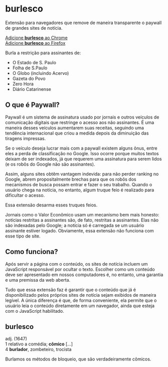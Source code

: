 # burlesco

Extensão para navegadores que remove de maneira transparente o paywall de grandes sites de notícia.

[Adicione **burlesco** ao Chrome](https://chrome.google.com/webstore/detail/lpamnanbhgpgkkpmilbifikmikfghlgh)  
[Adicione **burlesco** ao Firefox](https://addons.mozilla.org/pt-BR/firefox/addon/burlesco/)

Burla a restrição para assinantes de:

- O Estado de S. Paulo
- Folha de S.Paulo
- O Globo (incluindo Acervo)
- Gazeta do Povo
- Zero Hora
- Diário Catarinense

## O que é Paywall?

Paywall é um sistema de assinatura usado por jornais e outros veículos de comunicação digitais que restringe o acesso aos não assinantes. É uma maneira desses veículos aumentarem suas receitas, seguindo uma tendência internacional que criou a medida depois da diminuição das tiragens impressas.

Se o veículo deseja lucrar mais com a paywall existem alguns ônus, entre eles a perda de classificação no Google. Isso ocorre porque muitos textos deixam de ser indexados, já que requerem uma assinatura para serem lidos (e os robôs do Google não são assinantes).

Assim, alguns sites obtêm vantagem indevida: para não perder ranking no Google, abrem propositalmente brechas para que os robôs dos mecanismos de busca possam entrar e fazer o seu trabalho. Quando o usuário chega na notícia, no entanto, algum truque feio é realizado para dificultar o acesso.

Essa extensão desarma esses truques feios.

Jornais como o Valor Econômico usam um mecanismo bem mais honesto: notícias restritas a assinantes são, de fato, restritas a assinantes. Elas não são indexadas pelo Google; a notícia só é carregada se um usuário assinante estiver logado. Obviamente, essa extensão não funciona com esse tipo de site.


## Como funciona?

Após servir a página com o conteúdo, os sites de notícia incluem um JavaScript responsável por ocultar o texto. Escolher como um conteúdo deve ser apresentado em nossos computadores é, no entanto, uma garantia e uma premissa da web aberta.

Tudo que essa extensão faz é garantir que o conteúdo que já é disponibilizado pelos próprios sites de notícia sejam exibidos de maneira legível. A única diferença é que, de forma conveniente, ela permite que o usuário leia o conteúdo diretamente em um navegador, ainda que esteja com o JavaScript habilitado.


## burlesco

adj. (1647)  
1 relativo a comédia; **cômico** […]  
4 **burlador**, zombeteiro, trocista

Burlamos os métodos de bloqueio, que são verdadeiramente cômicos.
